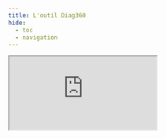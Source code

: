 ```yaml
---
title: L'outil Diag360
hide:
  - toc
  - navigation
---
```


<div>
  <iframe src="https://diag360-dev.streamlit.app/?embed=true"></iframe>
</div>

<style>
    h1 {display: none}
    	
    .md-tabs {
        display: none
    }
</style>
